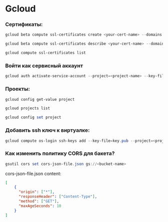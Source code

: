 # Gcloud

### Сертификаты:

```powershell
gcloud beta compute ssl-certificates create <your-cert-name> --domains <your-host>
```

```powershell
gcloud beta compute ssl-certificates describe <your-cert-name> --domains <your-host>
```

```powershell
gcloud compute ssl-certificates list
```

### Войти как сервисный аккаунт

```powershell
gcloud auth activate-service-account --project=<project-name> --key-file=bar.json
```

### Проекты:
```powershell
gcloud config get-value project

gcloud projects list

gcloud config set project
```

### Добавить ssh ключ к виртуалке:
```powershell
gcloud compute os-login ssh-keys add --key-file=key.pub --project=<project-name> --ttl=1000000m
```

### Как изменить политику CORS для бакета?
```powershell
gsutil cors set cors-json-file.json gs://<bucket-name>
```
cors-json-file.json content:
```json
[
    {
      "origin": ["*"],
      "responseHeader": ["Content-Type"],
      "method": ["GET"],
      "maxAgeSeconds": 10
    }
]
```